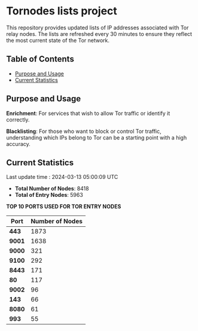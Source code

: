 # Tornodes lists project

This repository provides updated lists of IP addresses associated with Tor relay nodes. The lists are refreshed every 30 minutes to ensure they reflect the most current state of the Tor network.

## Table of Contents

- [Purpose and Usage](#purpose-and-usage)
- [Current Statistics](#current-statistics)


## Purpose and Usage

**Enrichment**: For services that wish to allow Tor traffic or identify it correctly.

**Blacklisting**: For those who want to block or control Tor traffic, understanding which IPs belong to Tor can be a starting point with a high accuracy.

## Current Statistics

Last update time : 2024-03-13 05:00:09 UTC

- **Total Number of Nodes**: 8418
- **Total of Entry Nodes**: 5963

**TOP 10 PORTS USED FOR TOR ENTRY NODES**

| **Port** | **Number of Nodes** |
|------|-----------------|
| **443**   | 1873  |
| **9001**   | 1638  |
| **9000**   | 321  |
| **9100**   | 292  |
| **8443**   | 171  |
| **80**   | 117  |
| **9002**   | 96  |
| **143**   | 66  |
| **8080**   | 61  |
| **993**   | 55  |

